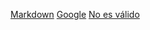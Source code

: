 [Markdown](https://es.wikipedia.org/wiki/Markdown)
[Google](https://www.google.com/)
[No es válido](htps://www.google.com/)